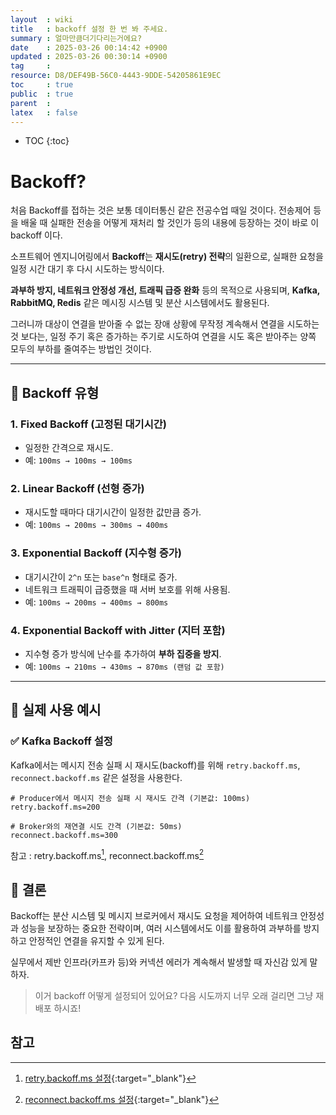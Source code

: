```yaml
---
layout  : wiki
title   : backoff 설정 한 번 봐 주세요. 
summary : 얼마만큼더기다리는거에요? 
date    : 2025-03-26 00:14:42 +0900
updated : 2025-03-26 00:30:14 +0900
tag     : 
resource: D8/DEF49B-56C0-4443-9DDE-54205861E9EC
toc     : true
public  : true
parent  : 
latex   : false
---
```

* TOC
{:toc}

# Backoff?
처음 Backoff를 접하는 것은 보통 데이터통신 같은 전공수업 때일 것이다. 전송제어 등을 배울 때 실패한 전송을 어떻게 재처리 할 것인가 등의 내용에 등장하는 것이 바로 이 backoff 이다.

소프트웨어 엔지니어링에서 **Backoff**는 **재시도(retry) 전략**의 일환으로, 실패한 요청을 일정 시간 대기 후 다시 시도하는 방식이다.  

**과부하 방지, 네트워크 안정성 개선, 트래픽 급증 완화** 등의 목적으로 사용되며, **Kafka, RabbitMQ, Redis** 같은 메시징 시스템 및 분산 시스템에서도 활용된다.

그러니까 대상이 연결을 받아줄 수 없는 장애 상황에 무작정 계속해서 연결을 시도하는 것 보다는, 일정 주기 혹은 증가하는 주기로 시도하여 연결을 시도 혹은 받아주는 양쪽 모두의 부하를 줄여주는 방법인 것이다.

---

## 📌 Backoff 유형

### 1. Fixed Backoff (고정된 대기시간)
- 일정한 간격으로 재시도.
- 예: `100ms → 100ms → 100ms`

### 2. Linear Backoff (선형 증가)
- 재시도할 때마다 대기시간이 일정한 값만큼 증가.
- 예: `100ms → 200ms → 300ms → 400ms`

### 3. Exponential Backoff (지수형 증가)
- 대기시간이 `2^n` 또는 `base^n` 형태로 증가.
- 네트워크 트래픽이 급증했을 때 서버 보호를 위해 사용됨.
- 예: `100ms → 200ms → 400ms → 800ms`

### 4. Exponential Backoff with Jitter (지터 포함)
- 지수형 증가 방식에 난수를 추가하여 **부하 집중을 방지**.
- 예: `100ms → 210ms → 430ms → 870ms (랜덤 값 포함)`

---

## 📌 실제 사용 예시

### ✅ Kafka Backoff 설정
Kafka에서는 메시지 전송 실패 시 재시도(backoff)를 위해 `retry.backoff.ms`, `reconnect.backoff.ms` 같은 설정을 사용한다.

```properties
# Producer에서 메시지 전송 실패 시 재시도 간격 (기본값: 100ms)
retry.backoff.ms=200

# Broker와의 재연결 시도 간격 (기본값: 50ms)
reconnect.backoff.ms=300
```
참고 : retry.backoff.ms[^id], reconnect.backoff.ms[^id2]


## 📌 결론

Backoff는 분산 시스템 및 메시지 브로커에서 재시도 요청을 제어하여 네트워크 안정성과 성능을 보장하는 중요한 전략이며, 여러 시스템에서도 이를 활용하여 과부하를 방지하고 안정적인 연결을 유지할 수 있게 된다.

실무에서 제반 인프라(카프카 등)와 커넥션 에러가 계속해서 발생할 때 자신감 있게 말하자. 

> 이거 backoff 어떻게 설정되어 있어요? 다음 시도까지 너무 오래 걸리면 그냥 재배포 하시죠!

## 참고
[^id]: [retry.backoff.ms 설정](https://docs.confluent.io/platform/current/installation/configuration/producer-configs.html#retry-backoff-ms){:target="_blank"}
[^id2]: [reconnect.backoff.ms 설정](https://docs.confluent.io/platform/current/installation/configuration/producer-configs.html#reconnect-backoff-ms){:target="_blank"}

